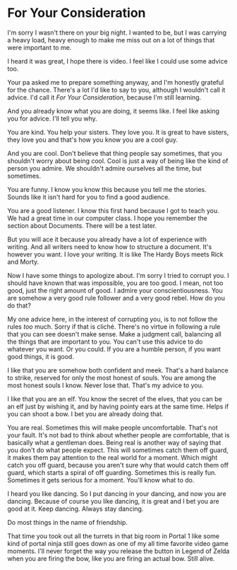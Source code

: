 # For Your Consideration

I'm sorry I wasn't there on your big night. I wanted to be, but I was carrying a heavy load, heavy enough to make me miss out on a lot of things that were important to me.

I heard it was great, I hope there is video. I feel like I could use some advice too.

Your pa asked me to prepare something anyway, and I'm honestly grateful for the chance. There's a lot I'd like to say to you, although I wouldn't call it advice. I'd call it *For Your Consideration*, because I'm still learning.

And you already know what you are doing, it seems like. I feel like asking you for advice. I'll tell you why.

You are kind. You help your sisters. They love you. It is great to have sisters, they love you and that's how you know you are a cool guy.

And you are cool. Don't believe that thing people say sometimes, that you shouldn't worry about being cool. Cool is just a way of being like the kind of person you admire. We shouldn't admire ourselves all the time, but sometimes. 

You are funny. I know you know this because you tell me the stories. Sounds like it isn't hard for you to find a good audience.

You are a good listener. I know this first hand because I got to teach you. We had a great time in our computer class. I hope you remember the section about Documents. There will be a test later.

But you will ace it because you already have a lot of experience with writing. And all writers need to know how to structure a document. It's however you want. I love your writing. It is like The Hardy Boys meets Rick and Morty. 

Now I have some things to apologize about. I'm sorry I tried to corrupt you. I should have known that was impossible, you are too good. I mean, not too good, just the right amount of good. I admire your conscientiousness. You are somehow a very good rule follower and a very good rebel. How do you do that?

My one advice here, in the interest of corrupting you, is to not follow the rules *too* much. Sorry if that is cliché. There's no virtue in following a rule that you can see doesn't make sense. Make a judgment call, balancing all the things that are important to you. You can't use this advice to do whatever you want. Or you could. If you are a humble person, if you want good things, it is good.

I like that you are somehow both confident and meek. That's a hard balance to strike, reserved for only the most honest of souls. You are among the most honest souls I know. Never lose that. That's my advice to you. 

I like that you are an elf. You know the secret of the elves, that you can be an elf just by wishing it, and by having pointy ears at the same time. Helps if you can shoot a bow. I bet you are already doing that.

You are real. Sometimes this will make people uncomfortable. That's not your fault. It's not bad to think about whether people are comfortable, that is basically what a gentleman does. Being real is another way of saying that you don't do what people expect. This will sometimes catch them off guard, it makes them pay attention to the real world for a moment. Which might catch you off guard, because you aren't sure why that would catch them off guard, which starts a spiral of off guarding. Sometimes this is really fun. Sometimes it gets serious for a moment. You'll know what to do.

I heard you like dancing. So I put dancing in your dancing, and now you are dancing. Because of course you like dancing, it is great and I bet you are good at it. Keep dancing. Always stay dancing.

Do most things in the name of friendship.

That time you took out all the turrets in that big room in Portal 1 like some kind of portal ninja still goes down as one of my all time favorite video game moments. I'll never forget the way you release the button in Legend of Zelda when you are firing the bow, like you are firing an actual bow. Still alive.